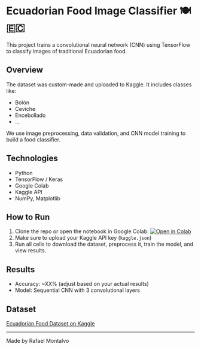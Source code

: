 # Ecuadorian Food Image Classifier 🍽️🇪🇨

This project trains a convolutional neural network (CNN) using TensorFlow to classify images of traditional Ecuadorian food.

## Overview
The dataset was custom-made and uploaded to Kaggle. It includes classes like:
- Bolón
- Ceviche
- Encebollado
- ...

We use image preprocessing, data validation, and CNN model training to build a food classifier.

## Technologies
- Python
- TensorFlow / Keras
- Google Colab
- Kaggle API
- NumPy, Matplotlib

## How to Run
1. Clone the repo or open the notebook in Google Colab:
   [![Open in Colab](https://colab.research.google.com/assets/colab-badge.svg)](YOUR_COLAB_LINK_HERE)
2. Make sure to upload your Kaggle API key (`kaggle.json`)
3. Run all cells to download the dataset, preprocess it, train the model, and view results.

## Results
- Accuracy: ~XX% (adjust based on your actual results)
- Model: Sequential CNN with 3 convolutional layers

## Dataset
[Ecuadorian Food Dataset on Kaggle](https://www.kaggle.com/datasets/montalvorafael/ecuadorianfood)

---

Made by Rafael Montalvo
